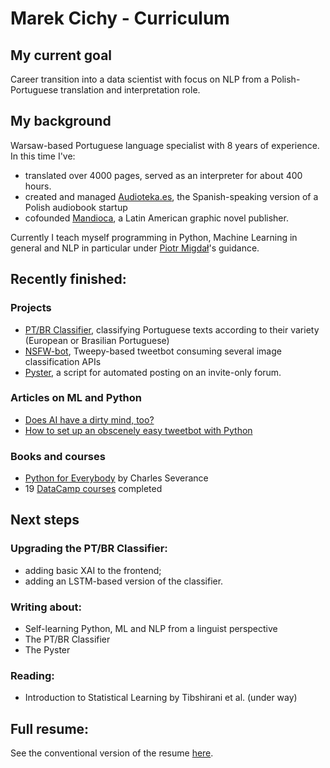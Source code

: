 # Marek Cichy - Curriculum

## My current goal
Career transition into a data scientist with focus on NLP from a Polish-Portuguese translation and interpretation role.

## My background
Warsaw-based Portuguese language specialist with 8 years of experience. In this time I've:
- translated over 4000 pages, served as an interpreter for about 400 hours. 
- created and managed <a href="https://audioteka.com/es/">Audioteka.es</a>, the Spanish-speaking version of a Polish audiobook startup
- cofounded <a href="https://mandioca.pl">Mandioca</a>, a Latin American graphic novel publisher. 

Currently I teach myself programming in Python, Machine Learning in general and NLP in particular under <a href="https://github.com/stared">Piotr Migdał</a>'s guidance. 

## Recently finished:

### Projects
- <a href="https://github.com/MarekCichy/pt-br-classifier">PT/BR Classifier</a>, classifying Portuguese texts according to their variety (European or Brasilian Portuguese) 
- <a href="https://github.com/MarekCichy/isitnsfw_bot">NSFW-bot</a>, Tweepy-based tweetbot consuming several image classification APIs
- <a href="https://github.com/MarekCichy/pyster">Pyster</a>, a script for automated posting on an invite-only forum.

### Articles on ML and Python
- <a href="https://medium.com/@marekkcichy/does-ai-have-a-dirty-mind-too-6948430e4b2b">Does AI have a dirty mind, too?</a>
- <a href="https://medium.com/@marekkcichy/how-to-set-up-an-obscenely-easy-tweetbot-in-python-7837d776e706">How to set up an obscenely easy tweetbot with Python</a>

### Books and courses
- <a href="https://www.py4e.com/">Python for Everybody</a> by Charles Severance
- 19 <a href="https://www.datacamp.com/profile/cichymk">DataCamp courses</a> completed

## Next steps
### Upgrading the PT/BR Classifier:
- adding basic XAI to the frontend;
- adding an LSTM-based version of the classifier.
### Writing about:
- Self-learning Python, ML and NLP from a linguist perspective
- The PT/BR Classifier
- The Pyster
### Reading:
- Introduction to Statistical Learning by Tibshirani et al. (under way)

## Full resume:

See the conventional version of the resume <a href="https://github.com/MarekCichy/CV/blob/master/Cichy%20Marek_CV.pdf">here</a>.
